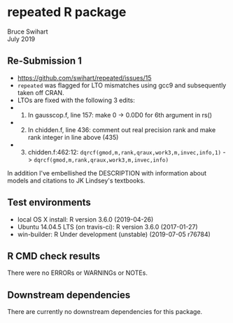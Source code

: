 # repeated R package
Bruce Swihart  
July 2019

## Re-Submission 1

  * https://github.com/swihart/repeated/issues/15
  * `repeated` was flagged for LTO mismatches using gcc9 and subsequently taken off CRAN.
  * LTOs are fixed with the following 3 edits:
  * 1.  In gausscop.f, line 157:  make 0 -> 0.0D0 for 6th argument in rs()
  * 2.  In chidden.f, line 436: comment out real precision rank and make rank integer in line above (435)
  * 3.  chidden.f:462:12:  `dqrcf(gmod,m,rank,qraux,work3,m,invec,info,1)` -> `dqrcf(gmod,m,rank,qraux,work3,m,invec,info)`
  
  In addition I've embellished the DESCRIPTION with information about models and citations   to JK
  Lindsey's textbooks.

## Test environments
* local OS X install: R version 3.6.0 (2019-04-26)
* Ubuntu 14.04.5 LTS (on travis-ci): R version 3.6.0 (2017-01-27)
* win-builder: R Under development (unstable) (2019-07-05 r76784)

## R CMD check results
There were no ERRORs or WARNINGs or NOTEs.


## Downstream dependencies
There are currently no downstream dependencies for this package.

